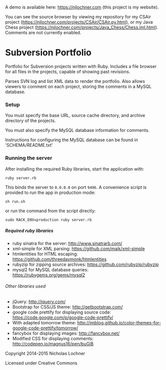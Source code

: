 A demo is available here: https://njlochner.com (this project is my website).

You can see the source browser by viewing my repository for my CSAir project (https://njlochner.com/projects/CSAir/CSAir.py.html), or my Java Chess project (https://njlochner.com/projects/Java_Chess/Chess.iml.html). Comments are not currently enabled.

# Subversion Portfolio

Portfolio for Subversion projects written with Ruby.
Includes a file browser for all files in the projects, capable of showing past revisions.

Parses SVN log and list XML data to render the portfolio.
Also allows viewers to comment on each project, storing the comments in a MySQL database.

### Setup
You must specify the base URL, source cache directory, and archive directory of the projects.

You must also specify the MySQL database information for comments.

Instructions for configuring the MySQL database can be found in 'SCHEMA/README.txt'

### Running the server
After installing the required Ruby libraries, start the application with:

```
ruby server.rb
```

This binds the server to `0.0.0.0` on port `9496`. A convenience script is
provided to run the app in production mode:

```
sh run.sh
```

or run the command from the script directly:

```
sudo RACK_ENV=production ruby server.rb
```

##### Required ruby libraries

- ruby sinatra for the server: http://www.sinatrarb.com/
- xml-simple for XML parsing: https://github.com/maik/xml-simple
- htmlentities for HTML escaping: https://github.com/threedaymonk/htmlentities
- rubyzip for zipping source archives: https://github.com/rubyzip/rubyzip
- mysql2 for MySQL database queries: https://rubygems.org/gems/mysql2

###### Other libraries used

- jQuery: http://jquery.com/
- Bootstrap for CSS/JS theme: http://getbootstrap.com/
- google code prettify for displaying source code: https://code.google.com/p/google-code-prettify/
- With adapted tomorrow theme: http://jmblog.github.io/color-themes-for-google-code-prettify/tomorrow/
- fancybox for displaying images: http://fancybox.net/
- Modified CSS for displaying comments: http://codepen.io/magnus16/pen/buGiB

Copyright 2014-2015 Nicholas Lochner

Licensed under Creative Commons
